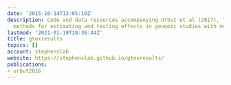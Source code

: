 ```yaml
---
date: '2015-10-14T13:05:10Z'
description: Code and data resources accompanying Urbut et al (2017), "Flexible statistical
  methods for estimating and testing effects in genomic studies with multiple conditions."
lastmod: '2021-01-19T18:36:44Z'
title: gtexresults
topics: []
account: stephenslab
website: https://stephenslab.github.io/gtexresults/
publications:
- urbut2016
---
```



